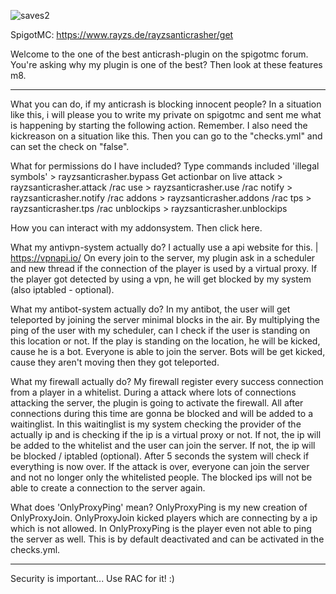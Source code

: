 ![saves2](https://user-images.githubusercontent.com/51991564/114282630-55edc980-9a45-11eb-8fda-a3a921783cbc.png)

SpigotMC: https://www.rayzs.de/rayzsanticrasher/get

Welcome to the one of the best anticrash-plugin on the spigotmc forum.
You're asking why my plugin is one of the best?
Then look at these features m8.

-------------------------------------------------------------------------------------

What you can do, if my anticrash is blocking innocent people?
In a situation like this, i will please you to write my private on spigotmc and sent me what is happening by starting the following action. Remember. I also need the kickreason on a situation like this. Then you can go to the "checks.yml" and can set the check on "false".

What for permissions do I have included?
Type commands included 'illegal symbols' > rayzsanticrasher.bypass
 Get actionbar on live attack > rayzsanticrasher.attack
 /rac use > rayzsanticrasher.use
 /rac notify > rayzsanticrasher.notify
 /rac addons > rayzsanticrasher.addons
 /rac tps > rayzsanticrasher.tps
/rac unblockips > rayzsanticrasher.unblockips

How you can interact with my addonsystem.
Then click here.

What my antivpn-system actually do?
I actually use a api website for this. | https://vpnapi.io/
On every join to the server, my plugin ask in a scheduler and new thread if the connection of the player is used by a virtual proxy. If the player got detected by using a vpn, he will get blocked by my system (also iptabled - optional).

What my antibot-system actually do?
In my antibot, the user will get teleported by joining the server minimal blocks in the air. By multiplying the ping of the user with my scheduler, can I check if the user is standing on this location or not. If the play is standing on the location, he will be kicked, cause he is a bot. Everyone is able to join the server. Bots will be get kicked, cause they aren't moving then they got teleported.

What my firewall actually do?
My firewall register every success connection from a player in a whitelist. During a attack where lots of connections attacking the server, the plugin is going to activate the firewall. All after connections during this time are gonna be blocked and will be added to a waitinglist. In this waitinglist is my system checking the provider of the actually ip and is checking if the ip is a virtual proxy or not. If not, the ip will be added to the whitelist and the user can join the server. If not, the ip will be blocked / iptabled (optional).
 After 5 seconds the system will check if everything is now over. If the attack is over, everyone can join the server and not no longer only the whitelisted people. The blocked ips will not be able to create a connection to the server again.

What does 'OnlyProxyPing' mean?
OnlyProxyPing is my new creation of OnlyProxyJoin. OnlyProxyJoin kicked players which are connecting by a ip which is not allowed. In OnlyProxyPing is the player even not able to ping the server as well.
 This is by default deactivated and can be activated in the checks.yml.

-------------------------------------------------------------------------------------
Security is important... Use RAC for it! :)
